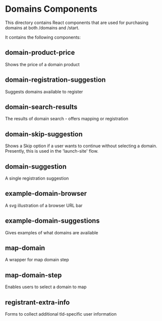 # Domains Components

This directory contains React components that are used for purchasing domains at both /domains and /start.

It contains the following components:

## domain-product-price

Shows the price of a domain product

## domain-registration-suggestion

Suggests domains available to register

## domain-search-results

The results of domain search - offers mapping or registration

## domain-skip-suggestion

Shows a Skip option if a user wants to continue without selecting a domain.
Presently, this is used in the 'launch-site' flow.

## domain-suggestion

A single registration suggestion

## example-domain-browser

A svg illustration of a browser URL bar

## example-domain-suggestions

Gives examples of what domains are available

## map-domain

A wrapper for map domain step

## map-domain-step

Enables users to select a domain to map

## registrant-extra-info

Forms to collect additional tld-specific user information
